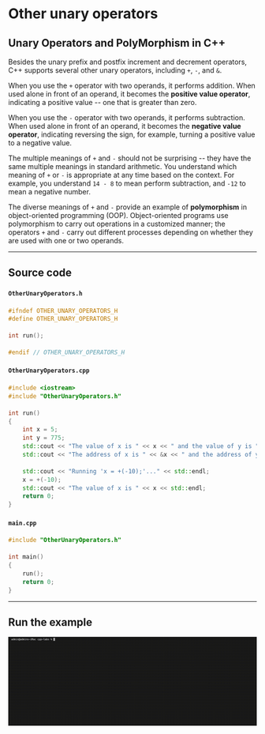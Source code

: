 # Other unary operators

## Unary Operators and PolyMorphism in C++

Besides the unary prefix and postfix increment and decrement operators, C++ supports several other unary operators, including `+`, `-`, and `&`.

When you use the `+` operator with two operands, it performs addition.
When used alone in front of an operand, it becomes the **positive value operator**, indicating a positive value -- one that is greater than zero.

When you use the `-` operator with two operands, it performs subtraction.
When used alone in front of an operand, it becomes the **negative value operator**, indicating reversing the sign, for example, turning a positive value to a negative value.

The multiple meanings of `+` and `-` should not be surprising -- they have the same multiple meanings in standard arithmetic.
You understand which meaning of `+` or `-` is appropriate at any time based on the context.
For example, you understand `14 - 8` to mean perform subtraction, and `-12` to mean a negative number.

The diverse meanings of `+` and `-` provide an example of **polymorphism** in object-oriented programming (OOP).
Object-oriented programs use polymorphism to carry out operations in a customized manner; the operators `+` and `-` carry out different processes depending on whether they are used with one or two operands.

---

## Source code

#### `OtherUnaryOperators.h`

```cpp
#ifndef OTHER_UNARY_OPERATORS_H
#define OTHER_UNARY_OPERATORS_H

int run();

#endif // OTHER_UNARY_OPERATORS_H
```

#### `OtherUnaryOperators.cpp`

```cpp
#include <iostream>
#include "OtherUnaryOperators.h"

int run()
{
    int x = 5;
    int y = 775;
    std::cout << "The value of x is " << x << " and the value of y is " << y << std::endl;
    std::cout << "The address of x is " << &x << " and the address of y is " << &y << std::endl;

    std::cout << "Running 'x = +(-10);'..." << std::endl;
    x = +(-10);
    std::cout << "The value of x is " << x << std::endl;
    return 0;
}
```

#### `main.cpp`

```cpp
#include "OtherUnaryOperators.h"

int main()
{
    run();
    return 0;
}
```

---

## Run the example

<img src="./img/other_unary_operators-recompile_and_run.gif" alt="Run the example." width="900px">
